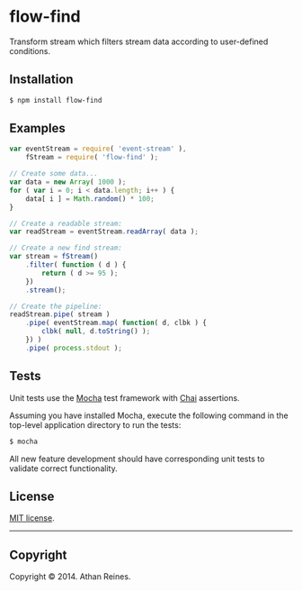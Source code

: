 flow-find
=========

Transform stream which filters stream data according to user-defined conditions.


## Installation

``` bash
$ npm install flow-find
```


## Examples

``` javascript
var eventStream = require( 'event-stream' ),
	fStream = require( 'flow-find' );

// Create some data...
var data = new Array( 1000 );
for ( var i = 0; i < data.length; i++ ) {
	data[ i ] = Math.random() * 100;
}

// Create a readable stream:
var readStream = eventStream.readArray( data );

// Create a new find stream:
var stream = fStream()
	.filter( function ( d ) {
		return ( d >= 95 );
	})
	.stream();

// Create the pipeline:
readStream.pipe( stream )
	.pipe( eventStream.map( function( d, clbk ) {
		clbk( null, d.toString() );
	}) )
	.pipe( process.stdout );
```

## Tests

Unit tests use the [Mocha](http://mochajs.org/) test framework with [Chai](http://chaijs.com) assertions.

Assuming you have installed Mocha, execute the following command in the top-level application directory to run the tests:

``` bash
$ mocha
```

All new feature development should have corresponding unit tests to validate correct functionality.


## License

[MIT license](http://opensource.org/licenses/MIT). 


---
## Copyright

Copyright &copy; 2014. Athan Reines.

